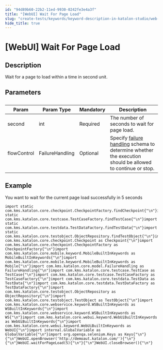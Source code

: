 ```yaml
---
id: "94d89b60-22b2-11ed-9930-0242fe3e4a3f"
title: "[WebUI] Wait For Page Load"
slug: "create-tests/keywords/keyword-description-in-katalon-studio/web-ui-keywords/webui-wait-for-page-load"
hide_title: true
---
```


# <a id="id_0" class="anchor_top_offset"/><a id="ariaid-title1" class="anchor_top_offset"/>[WebUI] Wait For Page Load


## <a id="id_0__id_1" class="anchor_top_offset"/>Description

              
<p xmlns="http://www.w3.org/1999/xhtml" className="p">Wait for a page to load within a time in second unit.</p> 
      

## <a id="id_0__id_2" class="anchor_top_offset"/>Parameters

              
<table xmlns="http://www.w3.org/1999/xhtml" className="table anchor_top_offset" id="id_0__8828fab9-99b5-4e07-968a-269dd66f1696"><caption /><thead className="thead"><tr className><th className="entry anchor_top_offset" id="id_0__8828fab9-99b5-4e07-968a-269dd66f1696__entry__1">Param</th><th className="entry anchor_top_offset" id="id_0__8828fab9-99b5-4e07-968a-269dd66f1696__entry__2">Param Type</th><th className="entry anchor_top_offset" id="id_0__8828fab9-99b5-4e07-968a-269dd66f1696__entry__3">Mandatory</th><th className="entry anchor_top_offset" id="id_0__8828fab9-99b5-4e07-968a-269dd66f1696__entry__4">Description</th></tr></thead><tbody className="tbody"><tr className><td className="entry" headers="id_0__8828fab9-99b5-4e07-968a-269dd66f1696__entry__1 id_0__8828fab9-99b5-4e07-968a-269dd66f1696__entry__2 id_0__8828fab9-99b5-4e07-968a-269dd66f1696__entry__3 id_0__8828fab9-99b5-4e07-968a-269dd66f1696__entry__4 ">second</td><td className="entry" headers="id_0__8828fab9-99b5-4e07-968a-269dd66f1696__entry__1 id_0__8828fab9-99b5-4e07-968a-269dd66f1696__entry__2 id_0__8828fab9-99b5-4e07-968a-269dd66f1696__entry__3 id_0__8828fab9-99b5-4e07-968a-269dd66f1696__entry__4 ">int</td><td className="entry" headers="id_0__8828fab9-99b5-4e07-968a-269dd66f1696__entry__1 id_0__8828fab9-99b5-4e07-968a-269dd66f1696__entry__2 id_0__8828fab9-99b5-4e07-968a-269dd66f1696__entry__3 id_0__8828fab9-99b5-4e07-968a-269dd66f1696__entry__4 ">Required</td><td className="entry" headers="id_0__8828fab9-99b5-4e07-968a-269dd66f1696__entry__1 id_0__8828fab9-99b5-4e07-968a-269dd66f1696__entry__2 id_0__8828fab9-99b5-4e07-968a-269dd66f1696__entry__3 id_0__8828fab9-99b5-4e07-968a-269dd66f1696__entry__4 ">The number of seconds to wait for page load.</td></tr><tr className><td className="entry" headers="id_0__8828fab9-99b5-4e07-968a-269dd66f1696__entry__1 id_0__8828fab9-99b5-4e07-968a-269dd66f1696__entry__2 id_0__8828fab9-99b5-4e07-968a-269dd66f1696__entry__3 id_0__8828fab9-99b5-4e07-968a-269dd66f1696__entry__4 ">flowControl</td><td className="entry" headers="id_0__8828fab9-99b5-4e07-968a-269dd66f1696__entry__1 id_0__8828fab9-99b5-4e07-968a-269dd66f1696__entry__2 id_0__8828fab9-99b5-4e07-968a-269dd66f1696__entry__3 id_0__8828fab9-99b5-4e07-968a-269dd66f1696__entry__4 ">FailureHandling</td><td className="entry" headers="id_0__8828fab9-99b5-4e07-968a-269dd66f1696__entry__1 id_0__8828fab9-99b5-4e07-968a-269dd66f1696__entry__2 id_0__8828fab9-99b5-4e07-968a-269dd66f1696__entry__3 id_0__8828fab9-99b5-4e07-968a-269dd66f1696__entry__4 ">Optional</td><td className="entry" headers="id_0__8828fab9-99b5-4e07-968a-269dd66f1696__entry__1 id_0__8828fab9-99b5-4e07-968a-269dd66f1696__entry__2 id_0__8828fab9-99b5-4e07-968a-269dd66f1696__entry__3 id_0__8828fab9-99b5-4e07-968a-269dd66f1696__entry__4 ">Specify <a className="xref" href="/maintain/configure-failure-handling-settings-in-katalon-studio">failure handling</a> schema to         determine whether the execution should be allowed to continue or         stop.</td></tr></tbody></table> 
      

## <a id="id_0__id_3" class="anchor_top_offset"/>Example

              
<p xmlns="http://www.w3.org/1999/xhtml" className="p">You want to wait for the current page load successfully in 5   seconds</p> 
              
<pre xmlns="http://www.w3.org/1999/xhtml" className="pre codeblock"><code>import static com.kms.katalon.core.checkpoint.CheckpointFactory.findCheckpoint{"\n"}import static com.kms.katalon.core.testcase.TestCaseFactory.findTestCase{"\n"}import static com.kms.katalon.core.testdata.TestDataFactory.findTestData{"\n"}import static com.kms.katalon.core.testobject.ObjectRepository.findTestObject{"\n"}import com.kms.katalon.core.checkpoint.Checkpoint as Checkpoint{"\n"}import com.kms.katalon.core.checkpoint.CheckpointFactory as CheckpointFactory{"\n"}import com.kms.katalon.core.mobile.keyword.MobileBuiltInKeywords as MobileBuiltInKeywords{"\n"}import com.kms.katalon.core.mobile.keyword.MobileBuiltInKeywords as Mobile{"\n"}import com.kms.katalon.core.model.FailureHandling as FailureHandling{"\n"}import com.kms.katalon.core.testcase.TestCase as TestCase{"\n"}import com.kms.katalon.core.testcase.TestCaseFactory as TestCaseFactory{"\n"}import com.kms.katalon.core.testdata.TestData as TestData{"\n"}import com.kms.katalon.core.testdata.TestDataFactory as TestDataFactory{"\n"}import com.kms.katalon.core.testobject.ObjectRepository as ObjectRepository{"\n"}import com.kms.katalon.core.testobject.TestObject as TestObject{"\n"}import com.kms.katalon.core.webservice.keyword.WSBuiltInKeywords as WSBuiltInKeywords{"\n"}import com.kms.katalon.core.webservice.keyword.WSBuiltInKeywords as WS{"\n"}import com.kms.katalon.core.webui.keyword.WebUiBuiltInKeywords as WebUiBuiltInKeywords{"\n"}import com.kms.katalon.core.webui.keyword.WebUiBuiltInKeywords as WebUI{"\n"}import internal.GlobalVariable as GlobalVariable{"\n"}import org.openqa.selenium.Keys as Keys{"\n"}{"\n"}WebUI.openBrowser('http://demoaut.katalon.com/'){"\n"}{"\n"}WebUI.waitForPageLoad(5){"\n"}{"\n"}WebUI.closeBrowser(){"\n"}</code></pre> 
            

